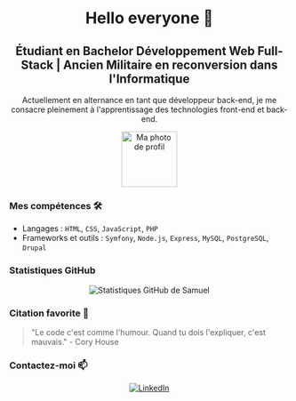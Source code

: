 <h1 align="center">Hello everyone 👋</h1>

<h2 align="center">Étudiant en Bachelor Développement Web Full-Stack | Ancien Militaire en reconversion dans l'Informatique</h2>

<p align="center">
  Actuellement en alternance en tant que développeur back-end, je me consacre pleinement à l'apprentissage des technologies front-end et back-end.
</p>

<p align="center">
  <img src="https://avatars.githubusercontent.com/u/113606314?v=4" width="100" height="100" alt="Ma photo de profil"/>
</p>

<h3>Mes compétences 🛠</h3>

- Langages : `HTML`, `CSS`, `JavaScript`, `PHP`
- Frameworks et outils : `Symfony`, `Node.js`, `Express`, `MySQL`, `PostgreSQL`, `Drupal`

<h3>Statistiques GitHub</h3>
<p align="center">
  <img src="https://github-readme-stats.vercel.app/api?username=samueltomen&show_icons=true" alt="Statistiques GitHub de Samuel"/>
</p>

<h3>Citation favorite 💬</h3>
<blockquote>
  "Le code c'est comme l'humour. Quand tu dois l'expliquer, c'est mauvais." - Cory House
</blockquote>

<h3>Contactez-moi 📫</h3>
<p align="center">
  <a href="https://www.linkedin.com/in/samuel-tomen-nana-b46ab9141">
    <img src="https://img.shields.io/badge/LinkedIn-0077B5?style=for-the-badge&logo=linkedin&logoColor=white" alt="LinkedIn"/>
  </a>
</p>
